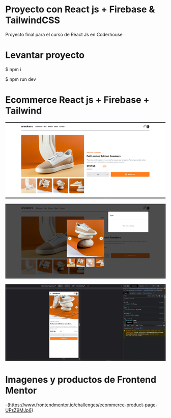 # Proyecto con React js + Firebase & TailwindCSS

Proyecto final para el curso de React Js en Coderhouse

# Levantar proyecto

$ npm i

$ npm run dev

# Ecommerce React js + Firebase + Tailwind

![alt text](/src/assets/images/readme/desktop.jpg)

![alt text](/src/assets/images/readme/galeria.jpg)

![alt text](/src/assets/images/readme/mobile.jpg)


# Imagenes y productos de Frontend Mentor

-(https://www.frontendmentor.io/challenges/ecommerce-product-page-UPsZ9MJp6)
